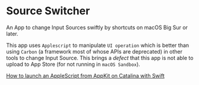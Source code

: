 #  Source Switcher
An App to change Input Sources swiftly by shortcuts on macOS Big Sur or later.

This app uses `Applescript` to manipulate `UI operation` which is better than using `Carbon` (a framework most of whose APIs are deprecated) in other tools to change Input Source. This brings a *defect* that this app is not able to upload to App Store (for not running in `macOS Sandbox`).

[How to launch an AppleScript from AppKit on Catalina with Swift](https://medium.com/macoclock/everything-you-need-to-do-to-launch-an-applescript-from-appkit-on-macos-catalina-with-swift-1ba82537f7c3)
